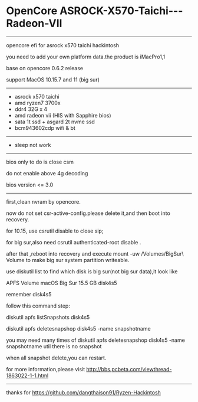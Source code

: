 # OpenCore ASROCK-X570-Taichi---Radeon-VII

----

opencore efi for asrock x570 taichi hackintosh

you need to add your own platform data.the product is iMacPro1,1

base on opencore 0.6.2 release

support MacOS 10.15.7 and 11 (big sur)

----
+ asrock x570 taichi
+ amd ryzen7 3700x
+ ddr4 32G x 4
+ amd radeon vii (HIS with Sapphire bios)
+ sata 1t ssd + asgard 2t nvme ssd
+ bcm943602cdp wifi & bt

----
+ sleep not work

----
bios only to do is close csm

do not enable above 4g decoding

bios version <= 3.0

----

first,clean nvram by opencore.

now do not set csr-active-config.please delete it,and then boot into recovery.

for 10.15, use csrutil disable to close sip;

for big sur,also need csrutil authenticated-root disable . 

after that ,reboot into recovery and execute mount -uw /Volumes/BigSur\ Volume to make big sur system partition writeable.

use diskutil list to find which disk is big sur(not big sur data),it look like 

APFS Volume ⁨macOS Big Sur⁩           15.5 GB    disk4s5

remember disk4s5

follow this command step:

diskutil apfs listSnapshots disk4s5

diskutil apfs deletesnapshop  disk4s5 -name snapshotname

you may need many times of diskutil apfs deletesnapshop  disk4s5 -name snapshotname util there is no snapshot

when all snapshot delete,you can restart.

for more information,please visit http://bbs.pcbeta.com/viewthread-1863022-1-1.html

----

thanks for https://github.com/dangthaison91/Ryzen-Hackintosh
